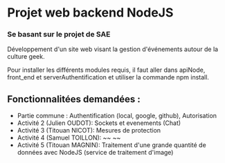 # Projet web backend NodeJS
### Se basant sur le projet de SAE
Développement d'un site web visant la gestion d'événements autour de la culture geek.

Pour installer les différents modules requis, il faut aller dans apiNode, front_end et serverAuthentification 
et utiliser la commande npm install.

## Fonctionnalitées demandées :
- Partie commune : Authentification (local, google, github), Autorisation
- Activité 2 (Julien OUDOT): Sockets et evenements (Chat)
- Activité 3 (Titouan NICOT): Mesures de protection
- Activité 4 (Samuel TOILLON): ~~                              ~~
- Activité 5 (Titouan MAGNIN): Traitement d'une grande quantité de données avec NodeJS (service de traitement d'image)
